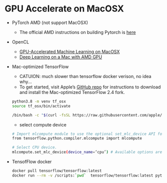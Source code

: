 
# GPU Accelerate on MacOSX

- PyTorch AMD (not support MacOSX)
    - The official AMD instructions on building Pytorch is [here](https://rocmdocs.amd.com/en/latest/Deep_learning/Deep-learning.html#pytorch)

- OpenCL 
    - [GPU-Accelerated Machine Learning on MacOSX](https://towardsdatascience.com/gpu-accelerated-machine-learning-on-macos-48d53ef1b545)
    - [Deep Learning on a Mac with AMD GPU](https://fabrice-daniel.medium.com/deep-learning-on-a-mac-with-amd-gpu-4be1f18944a)

- Mac-optimized TensorFlow
    - CATUION: much slower than  tensorflow docker verison, no idea why...
    - To get started, visit Apple’s [GitHub repo](https://blog.tensorflow.org/2020/11/accelerating-tensorflow-performance-on-mac.html) for instructions to download and install the Mac-optimized TensorFlow 2.4 fork.
    ```bash
    python3.8 -m venv tf_osx
    source tf_osx/bin/activate

    /bin/bash -c "$(curl -fsSL https://raw.githubusercontent.com/apple/tensorflow_macos/master/scripts/download_and_install.sh)"
    ```
    - select compute device
    ```bash
    # Import mlcompute module to use the optional set_mlc_device API for device selection with ML Compute.
    from tensorflow.python.compiler.mlcompute import mlcompute

    # Select CPU device.
    mlcompute.set_mlc_device(device_name=‘cpu’) # Available options are 'cpu', 'gpu', and ‘any'.
    ```

- TensofFlow docker 
    ```bash
    docker pull tensorflow/tensorflow:latest
    docker run --rm -v /scripts:`pwd`  tensorflow/tensorflow:latest python /scripts/tf_test.py
    ```







